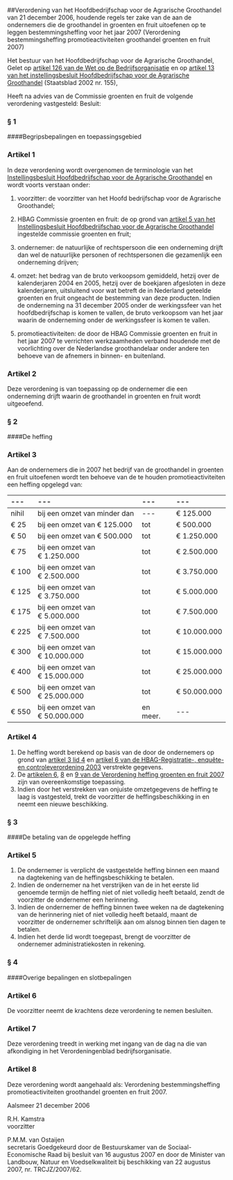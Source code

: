 <meta http-equiv='Content-Type' content='text/html; charset=utf-8' />

##Verordening van het Hoofdbedrijfschap voor de Agrarische Groothandel van 21 december 2006, houdende regels ter zake van de aan de ondernemers die de groothandel in groenten en fruit uitoefenen op te leggen bestemmingsheffing voor het jaar 2007 (Verordening bestemmingsheffing promotieactiviteiten groothandel groenten en fruit 2007)

Het bestuur van het Hoofdbedrijfschap voor de Agrarische Groothandel,  
Gelet op [artikel 126 van de Wet op de Bedrijfsorganisatie](../../../../../../../../wet/wet/op/de/bedrijfsorganisatie/BWBR0002058/README.md) en op [artikel 13 van het instellingsbesluit Hoofdbedrijfschap voor de Agrarische Groothandel](../../../../../../../../AMvB/instellingsbesluit/hoofdbedrijfschap/agrarische/groothandel/BWBR0013477/README.md) (Staatsblad 2002 nr. 155),

Heeft na advies van de Commissie groenten en fruit de volgende verordening vastgesteld:
Besluit:     
### §  1  

####Begripsbepalingen en toepassingsgebied

### Artikel  1  

In deze verordening wordt overgenomen de terminologie van het [Instellingsbesluit Hoofdbedrijfschap voor de Agrarische Groothandel](../../../../../../../../AMvB/instellingsbesluit/hoofdbedrijfschap/agrarische/groothandel/BWBR0013477/README.md) en wordt voorts verstaan onder: 

1. voorzitter: de voorzitter van het Hoofd bedrijfschap voor de Agrarische Groothandel;  

2. HBAG Commissie groenten en fruit: de op grond van [artikel 5 van het Instellingsbesluit Hoofdbedrijfschap voor de Agrarische Groothandel](../../../../../../../../AMvB/instellingsbesluit/hoofdbedrijfschap/agrarische/groothandel/BWBR0013477/README.md) ingestelde commissie groenten en fruit;  

3. ondernemer: de natuurlijke of rechtspersoon die een onderneming drijft dan wel de natuurlijke personen of rechtspersonen die gezamenlijk een onderneming drijven;  

4. omzet: het bedrag van de bruto verkoopsom gemiddeld, hetzij over de kalenderjaren 2004 en 2005, hetzij over de boekjaren afgesloten in deze kalenderjaren, uitsluitend voor wat betreft de in Nederland geteelde groenten en fruit ongeacht de bestemming van deze producten. Indien de onderneming na 31 december 2005 onder de werkingssfeer van het hoofdbedrijfschap is komen te vallen, de bruto verkoopsom van het jaar waarin de onderneming onder de werkingssfeer is komen te vallen.  

5. promotieactiviteiten: de door de HBAG Commissie groenten en fruit in het jaar 2007 te verrichten werkzaamheden verband houdende met de voorlichting over de Nederlandse groothandelaar onder andere ten behoeve van de afnemers in binnen- en buitenland.    

### Artikel  2  

Deze verordening is van toepassing op de ondernemer die een onderneming drijft waarin de groothandel in groenten en fruit wordt uitgeoefend.  

### §  2  

####De heffing

### Artikel  3  

Aan de ondernemers die in 2007 het bedrijf van de groothandel in groenten en fruit uitoefenen wordt ten behoeve van de te houden promotieactiviteiten een heffing opgelegd van:  

| --- | --- | --- | --- |
|:---|:---|:---|:---|
| nihil  | bij een omzet van minder dan  | --- | € 125.000  |
| € 25  | bij een omzet van € 125.000  | tot  | € 500.000  |
| € 50  | bij een omzet van € 500.000  | tot  | € 1.250.000  |
| € 75  | bij een omzet van € 1.250.000  | tot  | € 2.500.000  |
| € 100  | bij een omzet van € 2.500.000  | tot  | € 3.750.000  |
| € 125  | bij een omzet van € 3.750.000  | tot  | € 5.000.000  |
| € 175  | bij een omzet van € 5.000.000  | tot  | € 7.500.000  |
| € 225  | bij een omzet van € 7.500.000  | tot  | € 10.000.000  |
| € 300  | bij een omzet van € 10.000.000  | tot  | € 15.000.000  |
| € 400  | bij een omzet van € 15.000.000  | tot  | € 25.000.000  |
| € 500  | bij een omzet van € 25.000.000  | tot  | € 50.000.000  |
| € 550  | bij een omzet van € 50.000.000  | en meer.  | --- |

### Artikel  4  

1.  De heffing wordt berekend op basis van de door de ondernemers op grond van [artikel 3 lid 4](../../../../../../../../pbo/hbag-registratie-/enquête-/en/controleverordening/2003/BWBR0014580/README.md) en [artikel 6 van de HBAG-Registratie-, enquête- en controleverordening 2003](../../../../../../../../pbo/hbag-registratie-/enquête-/en/controleverordening/2003/BWBR0014580/README.md) verstrekte gegevens.   
2.  De [artikelen 6](../../../../../../../../pbo/verordening/heffing/groenten/en/fruit/2007/BWBR0022522/README.md), [8](../../../../../../../../pbo/verordening/heffing/groenten/en/fruit/2007/BWBR0022522/README.md) en [9 van de Verordening heffing groenten en fruit 2007](../../../../../../../../pbo/verordening/heffing/groenten/en/fruit/2007/BWBR0022522/README.md) zijn van overeenkomstige toepassing.   
3.  Indien door het verstrekken van onjuiste omzetgegevens de heffing te laag is vastgesteld, trekt de voorzitter de heffingsbeschikking in en neemt een nieuwe beschikking.   

### §  3  

####De betaling van de opgelegde heffing

### Artikel  5  

1.  De ondernemer is verplicht de vastgestelde heffing binnen een maand na dagtekening van de heffingsbeschikking te betalen.   
2.  Indien de ondernemer na het verstrijken van de in het eerste lid genoemde termijn de heffing niet of niet volledig heeft betaald, zendt de voorzitter de ondernemer een herinnering.   
3.  Indien de ondernemer de heffing binnen twee weken na de dagtekening van de herinnering niet of niet volledig heeft betaald, maant de voorzitter de ondernemer schriftelijk aan om alsnog binnen tien dagen te betalen.   
4.  Indien het derde lid wordt toegepast, brengt de voorzitter de ondernemer administratiekosten in rekening.   

### §  4  

####Overige bepalingen en slotbepalingen

### Artikel  6  

De voorzitter neemt de krachtens deze verordening te nemen besluiten.  

### Artikel  7  

Deze verordening treedt in werking met ingang van de dag na die van afkondiging in het Verordeningenblad bedrijfsorganisatie.  

### Artikel  8  

Deze verordening wordt aangehaald als: Verordening bestemmingsheffing promotieactiviteiten groothandel groenten en fruit 2007.  

Aalsmeer 
21 december 2006   

R.H. Kamstra  
voorzitter  

P.M.M. van Ostaijen  
secretaris   Goedgekeurd door de Bestuurskamer van de Sociaal-Economische Raad bij besluit van 16 augustus 2007 en door de Minister van Landbouw, Natuur en Voedselkwaliteit bij beschikking van 22 augustus 2007, nr. TRCJZ/2007/62.    
